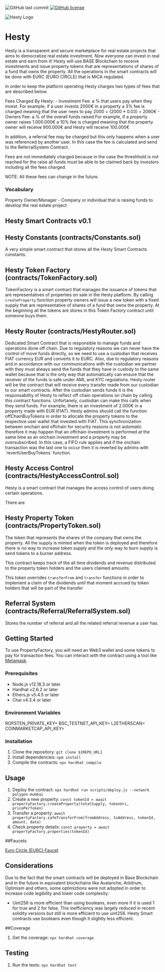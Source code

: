 ![GitHub last commit](https://img.shields.io/github/last-commit/la-bomba-studio/hesty-contract)
[![GitHub license](https://img.shields.io/github/license/portuDAO/manual-de-marca)](https://github.com/la-bomba-studio/hesty-contract/blob/main/LICENSE)

![Hesty Logo](https://dev.hesty.labomba.studio/logo.svg)

# Hesty

Hesty is a transparent and secure marketplace for real estate projects that aims to democratize real estate investment. Now everyone can invest in real estate and earn from it!
Hesty will use BASE Blockchain to receive investments and issue property tokens that are representations
of shares of a fund that owns the property.
All the operations in the smart contracts will be done with EURC (EURO CIRCLE) that is MiCA regulated.

In order to keep the platform operating Hesty charges two types of fees that are described below.

Fees Charged By Hesty:
    - Investment Fee: a % that users pay when they invest.
                        For example, if a user invests 2000€ in a property a 3% fee is charged
                                    meaning that the user nees to pay 2000 + (2000 * 0.03) = 2060€
    - Owners Fee: a % of the overall funds raised
                    For example, if a property owner raises 1.000.000€ a 10% fee is charged 
                                meaning that the property owner will receive 900.000€ and Hesty 
                                   will receive 100.000€ 

In addition, a referral fee may be charged but this only happens
when a user was referenced by another user. In this case the fee is calculated
and send to the ReferralSystem Contract.

Fees are not immediately charged because in the case the threshhold is not reached for the raise
all funds must be able to be claimed back by investors including all the fees charged.


NOTE: All these fees can change in the future.

### Vocabulary

Property Owner/Manager - Company or individual that is raising funds to develop the real estate project
                        

## Hesty Smart Contracts v0.1

## Hesty Constants (contracts/Constants.sol)

A very simple smart contract that stores all the Hesty Smart Contracts constants.

## Hesty Token Factory (contracts/TokenFactory.sol)

TokenFactory is a smart contract that manages the issuance of tokens that are representatives of
properties on sale in the Hesty platform.
By calling `createProperty` function property owners will issue a new token with a fixed supply 
that are representative of shares of a fund that owns the property.
At the beginning all the tokens are stores in this Token Factory contract until someone buys them.



## Hesty Router (contracts/HestyRouter.sol)

Dedicated Smart Contract that is responsible to manage funds and operations done off chain.
Due to regulatory reasons we can never have the control of move funds directly, so we need
to use a custodian that receives FIAT currency EUR and converts it to EURC.
Also, due to regulatory reasons and in accordance with our communications with the custodian
we partner with they must always send the funds that they have in custody to the same
wallet because that is the only way that automatically can ensure that the receiver of the funds
is safe under AML and KYC regulations.
Hesty router will be the contract that will receive every transfer made from our custodian to our 
smart contracts. After the custodian sends funds it is the responsability of Hesty to reflect off chain 
operations on chain by calling this contract functions. Unfortanely, custodian can make this calls when they send funds.
For example, there is an investment of 2.000€ in a property made with EUR (FIAT). Hesty admins should call the function
offChainBuyTokens in order to allocate the property tokens to the respective user wallet that invested with FIAT.
This synchronization between onchain and offchain for security reasons is not automatic therefore
it may happen that an offchain investment is performed at the same time as an onchain investment and
a property may be oversubscribed. In this case, a FIFO rule applies and if the onchain transaction was 
the last one to occur then it is reverted by admins with ´revertUserBuyTokens´ function.

## Hesty Access Control (contracts/HestyAccessControl.sol)

Hesty is a smart contract that manages the access control of users
doing certain operations.

There are 

## Hesty Property Token (contracts/PropertyToken.sol)

The token that represents the shares of the company that owns the property.
All the supply is minted when the token is deployed and therefore there is no way
to increase token supply and the only way to burn supply is send tokens to a burner 
address.

This contract keeps track of the all time dividends and revenue distributed 
to the property token holders and the users claimed amounts.

This token overrides `transferFrom` and `transfer` functions in order to implement
a claim of the dividends until that moment accrued by token holders that will
be part of the transfer

## Referral System (contracts/Referral/ReferralSystem.sol)

Stores the number of referral and all the related referral revenue a user has.

## Getting Started

To use PropertyFactory, you will need an Web3 wallet and some tokens to pay for transaction fees. You can interact with the contract using a tool like [Metamask](https://metamask.io/).

### Prerequisites

- Node.js v12.18.3 or later
- Hardhat v2.6.2 or later
- Ethers.js v5.4.5 or later
- Chai v4.3.4 or later

### Environment Variables

ROPSTEN_PRIVATE_KEY=
BSC_TESTNET_API_KEY=
L2ETHERSCAN=
COINMARKETCAP_API_KEY=

### Installation

1. Clone the repository: `git clone ${REPO_URL}`
2. Install dependencies: `npm install`
3. Compile the contracts: `npx hardhat compile`

## Usage

1. Deploy the contract: `npx hardhat run scripts/deploy.js --network polygon-mumbai`
2. Create a new property: `const tokenId = await propertyFactory.createProperty(totalSupply, tokenUri, pricePerToken)`
3. Transfer a property: `await propertyFactory.safeTransferFrom(fromAddress, toAddress, tokenId, amount, data)`
4. Check property details: `const property = await propertyFactory.properties(tokenId)`

##Faucets

[Euro Circle (EURC) Faucet](https://faucet.circle.com/)

## Considerations

Due to the fact that the smart contracts will be deployed in Base Blockchain and in 
the future in equivalent blockchains like Avalanche, Arbitrum, Optimism and others,
some optimiztions were not adopted in order to increase code legibility and lower 
code complexity:

- Uint256 is more efficient than using booleans, even more if it is used
  1 for true and 2 for false. This inefficiency was largely reduced in recent
  solidity versions but still is more efficient to use uint256. Hesty Smart contracts
  use booleans even though it slightly less efficient.

##Coverage

1. Get the coverage: `npx hardhat coverage`

## Testing

1. Run the tests: `npx hardhat test`

